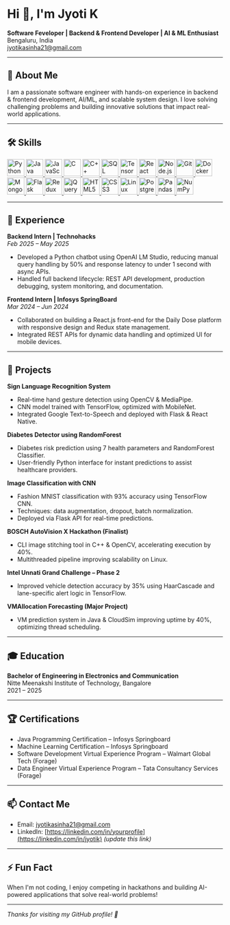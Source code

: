 # Hi 👋, I'm Jyoti K

**Software Feveloper | Backend & Frontend Developer | AI & ML Enthusiast**  
Bengaluru, India  
[jyotikasinha21@gmail.com](mailto:jyotikasinha21@gmail.com) 

---

## 🌱 About Me  
I am a passionate software engineer with hands-on experience in backend & frontend development, AI/ML, and scalable system design. I love solving challenging problems and building innovative solutions that impact real-world applications.

---

## 🛠 Skills

<a href="https://en.wikipedia.org/wiki/Python_(programming_language)" target="_blank" rel="noopener noreferrer">
  <img src="https://cdn.jsdelivr.net/gh/devicons/devicon/icons/python/python-original.svg" width="40" alt="Python" />
</a>
<a href="https://en.wikipedia.org/wiki/Java_(programming_language)" target="_blank" rel="noopener noreferrer">
  <img src="https://cdn.jsdelivr.net/gh/devicons/devicon/icons/java/java-original.svg" width="40" alt="Java" />
</a>
<a href="https://en.wikipedia.org/wiki/JavaScript" target="_blank" rel="noopener noreferrer">
  <img src="https://cdn.jsdelivr.net/gh/devicons/devicon/icons/javascript/javascript-original.svg" width="40" alt="JavaScript" />
</a>
<a href="https://en.wikipedia.org/wiki/C_(programming_language)" target="_blank" rel="noopener noreferrer">
  <img src="https://cdn.jsdelivr.net/gh/devicons/devicon/icons/c/c-original.svg" width="40" alt="C" />
</a>
<a href="https://en.wikipedia.org/wiki/C%2B%2B" target="_blank" rel="noopener noreferrer">
  <img src="https://cdn.jsdelivr.net/gh/devicons/devicon/icons/cplusplus/cplusplus-original.svg" width="40" alt="C++" />
</a>
<a href="https://en.wikipedia.org/wiki/SQL" target="_blank" rel="noopener noreferrer">
  <img src="https://cdn.jsdelivr.net/gh/devicons/devicon/icons/mysql/mysql-original.svg" width="40" alt="SQL" />
</a>
<a href="https://en.wikipedia.org/wiki/TensorFlow" target="_blank" rel="noopener noreferrer">
  <img src="https://cdn.jsdelivr.net/gh/devicons/devicon/icons/tensorflow/tensorflow-original.svg" width="40" alt="TensorFlow" />
</a>
<a href="https://en.wikipedia.org/wiki/React_(JavaScript_library)" target="_blank" rel="noopener noreferrer">
  <img src="https://cdn.jsdelivr.net/gh/devicons/devicon/icons/react/react-original.svg" width="40" alt="React" />
</a>
<a href="https://en.wikipedia.org/wiki/Node.js" target="_blank" rel="noopener noreferrer">
  <img src="https://cdn.jsdelivr.net/gh/devicons/devicon/icons/nodejs/nodejs-original.svg" width="40" alt="Node.js" />
</a>
<a href="https://en.wikipedia.org/wiki/Git" target="_blank" rel="noopener noreferrer">
  <img src="https://cdn.jsdelivr.net/gh/devicons/devicon/icons/git/git-original.svg" width="40" alt="Git" />
</a>
<a href="https://en.wikipedia.org/wiki/Docker_(software)" target="_blank" rel="noopener noreferrer">
  <img src="https://cdn.jsdelivr.net/gh/devicons/devicon/icons/docker/docker-original.svg" width="40" alt="Docker" />
</a>
<a href="https://en.wikipedia.org/wiki/MongoDB" target="_blank" rel="noopener noreferrer">
  <img src="https://cdn.jsdelivr.net/gh/devicons/devicon/icons/mongodb/mongodb-original.svg" width="40" alt="MongoDB" />
</a>
<a href="https://en.wikipedia.org/wiki/Flask_(web_framework)" target="_blank" rel="noopener noreferrer">
  <img src="https://cdn.jsdelivr.net/gh/devicons/devicon/icons/flask/flask-original.svg" width="40" alt="Flask" />
</a>
<a href="https://en.wikipedia.org/wiki/Redux_(JavaScript_library)" target="_blank" rel="noopener noreferrer">
  <img src="https://raw.githubusercontent.com/reduxjs/redux/master/logo/logo.png" width="40" alt="Redux" />
</a>
<a href="https://en.wikipedia.org/wiki/Javascript" target="_blank" rel="noopener noreferrer">
  <img src="https://cdn.jsdelivr.net/gh/devicons/devicon/icons/jquery/jquery-original.svg" width="40" alt="jQuery" />
</a>
<a href="https://en.wikipedia.org/wiki/HTML5" target="_blank" rel="noopener noreferrer">
  <img src="https://cdn.jsdelivr.net/gh/devicons/devicon/icons/html5/html5-original.svg" width="40" alt="HTML5" />
</a>
<a href="https://en.wikipedia.org/wiki/CSS" target="_blank" rel="noopener noreferrer">
  <img src="https://cdn.jsdelivr.net/gh/devicons/devicon/icons/css3/css3-original.svg" width="40" alt="CSS3" />
</a>
<a href="https://en.wikipedia.org/wiki/Linux" target="_blank" rel="noopener noreferrer">
  <img src="https://cdn.jsdelivr.net/gh/devicons/devicon/icons/linux/linux-original.svg" width="40" alt="Linux" />
</a>
<a href="https://en.wikipedia.org/wiki/PostgreSQL" target="_blank" rel="noopener noreferrer">
  <img src="https://cdn.jsdelivr.net/gh/devicons/devicon/icons/postgresql/postgresql-original.svg" width="40" alt="PostgreSQL" />
</a>
<a href="https://en.wikipedia.org/wiki/Pandas_(software)" target="_blank" rel="noopener noreferrer">
  <img src="https://pandas.pydata.org/static/img/pandas_mark.svg" width="40" alt="Pandas" />
</a>
<a href="https://en.wikipedia.org/wiki/Numpy" target="_blank" rel="noopener noreferrer">
  <img src="https://numpy.org/images/logo.svg" width="40" alt="NumPy" />
</a>




---

## 💼 Experience

**Backend Intern | Technohacks**  
_Feb 2025 – May 2025_  
- Developed a Python chatbot using OpenAI LM Studio, reducing manual query handling by 50% and response latency to under 1 second with async APIs.  
- Handled full backend lifecycle: REST API development, production debugging, system monitoring, and documentation.

**Frontend Intern | Infosys SpringBoard**  
_Mar 2024 – Jun 2024_  
- Collaborated on building a React.js front-end for the Daily Dose platform with responsive design and Redux state management.  
- Integrated REST APIs for dynamic data handling and optimized UI for mobile devices.

---

## 🚀 Projects

**Sign Language Recognition System**  
- Real-time hand gesture detection using OpenCV & MediaPipe.  
- CNN model trained with TensorFlow, optimized with MobileNet.  
- Integrated Google Text-to-Speech and deployed with Flask & React Native.

**Diabetes Detector using RandomForest**  
- Diabetes risk prediction using 7 health parameters and RandomForest Classifier.  
- User-friendly Python interface for instant predictions to assist healthcare providers.

**Image Classification with CNN**  
- Fashion MNIST classification with 93% accuracy using TensorFlow CNN.  
- Techniques: data augmentation, dropout, batch normalization.  
- Deployed via Flask API for real-time predictions.

**BOSCH AutoVision X Hackathon (Finalist)**  
- CLI image stitching tool in C++ & OpenCV, accelerating execution by 40%.  
- Multithreaded pipeline improving scalability on Linux.

**Intel Unnati Grand Challenge – Phase 2**  
- Improved vehicle detection accuracy by 35% using HaarCascade and lane-specific alert logic in TensorFlow.

**VMAllocation Forecasting (Major Project)**  
- VM prediction system in Java & CloudSim improving uptime by 40%, optimizing thread scheduling.

---

## 🎓 Education

**Bachelor of Engineering in Electronics and Communication**  
Nitte Meenakshi Institute of Technology, Bangalore  
2021 – 2025

---

## 🏆 Certifications

- Java Programming Certification – Infosys Springboard  
- Machine Learning Certification – Infosys Springboard  
- Software Development Virtual Experience Program – Walmart Global Tech (Forage)  
- Data Engineer Virtual Experience Program – Tata Consultancy Services (Forage)

---

## 📫 Contact Me

- Email: [jyotikasinha21@gmail.com](mailto:jyotikasinha21@gmail.com)  
- LinkedIn: [https://linkedin.com/in/yourprofile](https://linkedin.com/in/jyotik) *(update this link)*

---

## ⚡ Fun Fact

When I'm not coding, I enjoy competing in hackathons and building AI-powered applications that solve real-world problems!

---

*Thanks for visiting my GitHub profile! 🚀*
